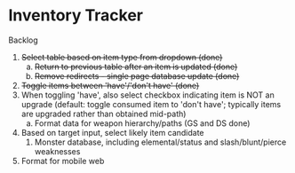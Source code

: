 Inventory Tracker
=======
Backlog
<ol type="1">
<li><strike>Select table based on item type from dropdown (done)
<ol type="a">
<li>Return to previous table after an item is updated (done)
<li>Remove redirects - single page database update (done)</strike>
</ol>
<strike><li>Toggle items between 'have'/'don't have' (done) </strike>
<li>When toggling 'have', also select checkbox indicating item is NOT an upgrade (default: toggle consumed item to 'don't have'; typically items are upgraded rather than obtained mid-path)
<ol type="a">
<li>Format data for weapon hierarchy/paths (GS and DS done)
</ol>
<li>Based on target input, select likely item candidate
<ol>
<li>Monster database, including elemental/status and slash/blunt/pierce weaknesses
</ol>
<li>Format for mobile web
<ol>
